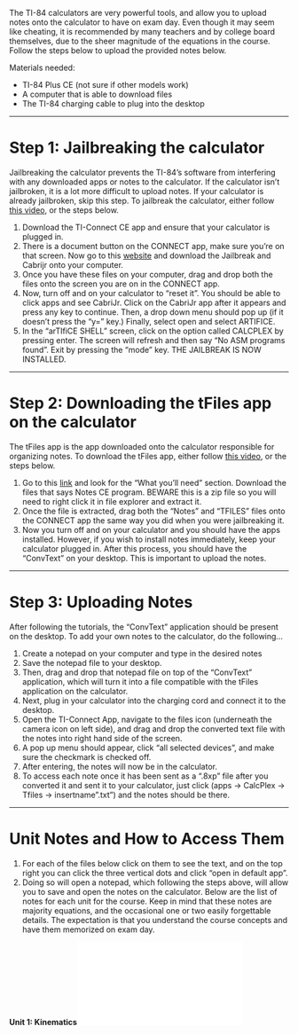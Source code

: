 
The TI-84 calculators are very powerful tools, and allow you to upload notes onto the calculator to have on exam day. Even though it may seem like cheating, it is recommended by many teachers and by college board themselves, due to the sheer magnitude of the equations in the course. Follow the steps below to upload the provided notes below.

Materials needed: 
- TI-84 Plus CE (not sure if other models work)
- A computer that is able to download files
- The TI-84 charging cable to plug into the desktop
-----
# Step 1: Jailbreaking the calculator
Jailbreaking the calculator prevents the TI-84’s software from interfering with any downloaded apps or notes to the calculator. If the calculator isn’t jailbroken, it is a lot more difficult to upload notes. If your calculator is already jailbroken, skip this step. To jailbreak the calculator, either follow [this video](https://www.youtube.com/watch?v=-t0H2nl75TA), or the steps below.
1. Download the TI-Connect CE app and ensure that your calculator is plugged in.
2. There is a document button on the CONNECT app, make sure you’re on that screen. Now go to this [website](https://calcplex.com/ti84plusce-jailbreak-tutorial/) and download the Jailbreak and Cabrijr onto your computer.
3. Once you have these files on your computer, drag and drop both the files onto the screen you are on in the CONNECT app. 
4. Now, turn off and on your calculator to “reset it”. You should be able to click apps and see CabriJr. Click on the CabriJr app after it appears and press any key to continue. Then, a drop down menu should pop up (if it doesn’t press the “y=” key.) Finally, select open and select ARTIFICE.
5. In the “arTIfiCE SHELL” screen, click on the option called CALCPLEX by pressing enter. The screen will refresh and then say “No ASM programs found”. Exit by pressing the “mode” key. THE JAILBREAK IS NOW INSTALLED.
----
# Step 2: Downloading the tFiles app on the calculator
The tFiles app is the app downloaded onto the calculator responsible for organizing notes. To download the tFiles app, either follow [this video](https://youtu.be/C-6Qqudk4js?si=l0pGMgFEezlh3PZY), or the steps below.
1. Go to this [link](https://www.ti84calcwiz.com/how-to-put-notes-on-the-ti-84-plus-ce/) and look for the “What you’ll need” section. Download the files that says Notes CE program. BEWARE this is a zip file so you will need to right click it in file explorer and extract it.
2. Once the file is extracted, drag both the “Notes” and “TFILES” files onto the CONNECT app the same way you did when you were jailbreaking it. 
3. Now you turn off and on your calculator and you should have the apps installed. However, if you wish to install notes immediately, keep your calculator plugged in.
After this process, you should have the “ConvText” on your desktop. This is important to upload the notes.
_________________
# Step 3: Uploading Notes
After following the tutorials, the “ConvText” application should be present on the desktop. To add your own notes to the calculator, do the following…
1. Create a notepad on your computer and type in the desired notes
2. Save the notepad file to your desktop.
3. Then, drag and drop that notepad file on top of the “ConvText” application, which will turn it into a file compatible with the tFiles application on the calculator.
4. Next, plug in your calculator into the charging cord and connect it to the desktop.
5. Open the TI-Connect App, navigate to the files icon (underneath the camera icon on left side), and drag and drop the converted text file with the notes into right hand side of the screen.
6. A pop up menu should appear, click “all selected devices”, and make sure the checkmark is checked off.
7. After entering, the notes will now be in the calculator.
8. To access each note once it has been sent as a “.8xp” file after you converted it and sent it to your calculator, just click (apps → CalcPlex → Tfiles → insertname”.txt”) and the notes should be there.
-----
# Unit Notes and How to Access Them
1. For each of the files below click on them to see the text, and on the top right you can click the three vertical dots and click “open in default app”. 
2. Doing so will open a notepad, which following the steps above, will allow you to save and open the notes on the calculator.
Below are the list of notes for each unit for the course. Keep in mind that these notes are majority equations, and the occasional one or two easily forgettable details. The expectation is that you understand the course concepts and have them memorized on exam day.

**Unit 1: Kinematics**![](U1kinematics.txt)


